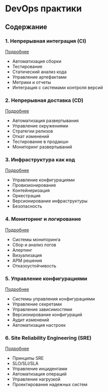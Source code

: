 # DevOps практики

## Содержание

### 1. Непрерывная интеграция (CI)
[Подробнее](/methodologies/devops/ci/index.md)
- Автоматизация сборки
- Тестирование
- Статический анализ кода
- Управление артефактами
- Метрики и отчеты
- Интеграция с системами контроля версий

### 2. Непрерывная доставка (CD)
[Подробнее](/methodologies/devops/cd/index.md)
- Автоматизация развертывания
- Управление окружениями
- Стратегии релизов
- Откат изменений
- Тестирование в продакшн
- Мониторинг развертываний

### 3. Инфраструктура как код
[Подробнее](/methodologies/devops/iac/index.md)
- Управление конфигурациями
- Провизионирование
- Контейнеризация
- Оркестрация
- Версионирование инфраструктуры
- Безопасность

### 4. Мониторинг и логирование
[Подробнее](/methodologies/devops/monitoring/index.md)
- Системы мониторинга
- Сбор и анализ логов
- Алертинг
- Визуализация
- APM решения
- Отказоустойчивость

### 5. Управление конфигурациями
[Подробнее](/methodologies/devops/configuration/index.md)
- Системы управления конфигурациями
- Управление секретами
- Управление зависимостями
- Версионирование конфигураций
- Аудит изменений
- Автоматизация настроек

### 6. Site Reliability Engineering (SRE)
[Подробнее](/methodologies/devops/sre/index.md)
- Принципы SRE
- SLO/SLI/SLA
- Управление инцидентами
- Автоматизация операций
- Управление нагрузкой
- Проектирование надежных систем
